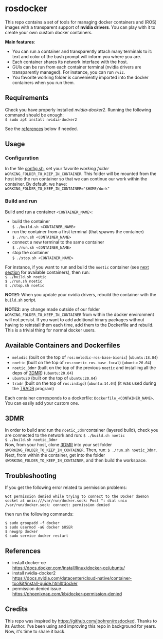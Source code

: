 # rosdocker

This repo contains a set of tools for managing docker containers and (ROS) images with a transparent support of **nvidia drivers**. You can play with it to create your own custom docker containers. 

**Main features**:
- You can run a container and transparently attach many terminals to it: text and color of the bash prompt will inform you where you are. 
- Each container shares its network interface with the host.
- GUIs can be run from each container terminal (nvidia drivers are transparently managed). For instance, you can run `rviz`.  
- You favorite working folder is conveniently imported into the docker containers when you run them. 
  
## Requirements

Check you have properly installed *nvidia-docker2*. Running the following command should be enough:    
`$ sudo apt install nvidia-docker2`  

See the [references](#references) below if needed. 


## Usage

### Configuration 

In the file [config.sh](./config.sh), set your favorite *working folder* `WORKING_FOLDER_TO_KEEP_IN_CONTAINER`. This folder will be mounted from the host into the run container so that we can continue our work within the container. By default, we have:    
`WORKING_FOLDER_TO_KEEP_IN_CONTAINER="$HOME/Work"`       


### Build and run  

Build and run a container `<CONTAINER_NAME>`: 
* build the container     
`$ ./build.sh <CONTAINER_NAME>`     
* run the container from a first terminal (that spawns the container)    
`$ ./run.sh <CONTAINER_NAME>`     
* connect a new terminal to the same container    
`$ ./run.sh <CONTAINER_NAME>`     
* stop the container     
`$ ./stop.sh <CONTAINER_NAME>`     

For instance, if you want to run and build the `noetic` container (see [next section](#available-containers-and-dockerfiles) for available containers), then run:   
`$ ./build.sh noetic`     
`$ ./run.sh noetic`    
`$ ./stop.sh noetic`   

**NOTE1**: When you update your nvidia drivers, rebuild the container with the `build.sh` script. 

**NOTE2**: any change made outside of our folder `WORKING_FOLDER_TO_KEEP_IN_CONTAINER` from within the docker environment will not persist. If you want to add additional binary packages without having to reinstall them each time, add them to the Dockerfile and rebuild. This is a trivial thing for normal docker users. 

## Available Containers and Dockerfiles 

- `melodic` (built on the top of `ros:melodic-ros-base-bionic`)  (`ubuntu:18.04`)
- `noetic` (built on the top of `ros:noetic-ros-base-focal`)  (`ubuntu:20.04`)
- `noetic_3dmr` (built on the top of the previous `noetic` and installing all the deps of [3DMR](https://github.com/luigifreda/3dmr.git))  (`ubuntu:20.04`)
- `ubuntu20` (built on the top of `ubuntu:20.04`)
- `tradr` (built on the top of `ros:indigo`) (`ubuntu:14.04`) (it was used during the [TRADR](https://www.tradr-project.eu/) program)

Each container corresponds to a dockerfile: `Dockerfile_<CONTAINER_NAME>`. You can easily add your custom one. 

## 3DMR 

In order to build and run the `noetic_3dmr`container (layered build), check you are connected to the network and run: 
`$ ./build.sh noetic`    
`$ ./build.sh noetic_3dmr`    
Now, from your host, clone [3DMR](https://github.com/luigifreda/3dmr) into your set folder `$WORKING_FOLDER_TO_KEEP_IN_CONTAINER`. Then, run: 
`$ ./run.sh noetic_3dmr`.
Next, from within the container, get into the folder `$WORKING_FOLDER_TO_KEEP_IN_CONTAINER`, and then build the workspace. 

## Troubleshooting 

If you get the following error related to permission problems:
```
Got permission denied while trying to connect to the Docker daemon socket at unix:///var/run/docker.sock: Post ": dial unix /var/run/docker.sock: connect: permission denied
```
then run the following commands:
```
$ sudo groupadd -f docker
$ sudo usermod -aG docker $USER
$ newgrp docker
$ sudo service docker restart
``` 

## References

* install docker-ce    
https://docs.docker.com/install/linux/docker-ce/ubuntu/
* install nvidia-docker2      
https://docs.nvidia.com/datacenter/cloud-native/container-toolkit/install-guide.html#docker 
* permission denied issue     
  https://phoenixnap.com/kb/docker-permission-denied

## Credits 

This repo was inspired by https://github.com/jbohren/rosdocked. Thanks to its Author. I've been using and improving this repo in background for years. Now, it's time to share it back.  
